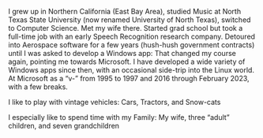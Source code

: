 I grew up in Northern California (East Bay Area), studied Music at North Texas State University (now renamed University of North Texas), switched to Computer Science.  Met my wife there.  Started grad school but took a full-time job with an early Speech Recognition research company.  Detoured into Aerospace software for a few years (hush-hush government contracts) until I was asked to develop a Windows app: That changed my course again, pointing me towards Microsoft.  I have developed a wide variety of Windows apps since then, with an occasional side-trip into the Linux world.  At Microsoft as a “v-” from 1995 to 1997 and 2016 through February 2023, with a few breaks.

I like to play with vintage vehicles: Cars, Tractors, and Snow-cats

I especially like to spend time with my Family: My wife, three “adult” children, and seven grandchildren
